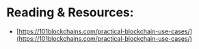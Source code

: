 # Reading & Resources:
- [https://101blockchains.com/practical-blockchain-use-cases/](https://101blockchains.com/practical-blockchain-use-cases/)